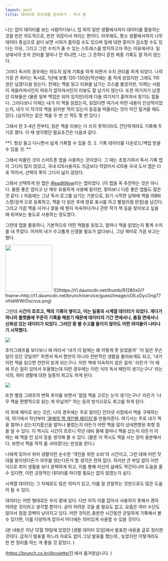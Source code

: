 ```yaml
---
layout: post
title: 데이터로 취미생활 관리하기 - 독서 편
---
```


나는 업이 데이터를 보는 사람이다보니, 업 외의 일반 생활에서까지 데이터를 활용하는 것을 반은 의도적으로, 반은 귀찮아서 꺼리는 편이다. 아무래도, 평소 생활에서까지 너무 데이터 중심으로 살다 보면 시야가 좁아질 수도 있으며 일에 대한 흥미가 감소할 수도 있다는 이유, 그리고 그런 수치가 줄 수 있는 스트레스를 방지하고자 하는 이유에서다. 일상에서의 숫자 관리를 얼마나 안 하냐면, 나는 그 흔하디 흔한 체중 기록도 잘 하지 않는다.

그러다 독서의 경우에는 의도치 않게 기록을 하게 되면서 수치 관리를 하게 되었다. 나의 가장 큰 취미는 독서로, 1년에 보통 120-130권(작년에는 좀 적게 읽었지만 그래도 110권은 넘겼다)을 읽는다. 전에는 책을 읽고 리뷰를 남기는 코스를 돌았지만, 이제는 사람이 게을러져서인지 여유가 없어져서인지 리뷰도 잘 남기지 않는다. 또한 여기저기 남겼던 리뷰들은 (물론 일부 백업은 되어 있지만)이제 다들 여기저기 흩어져서 찾기도 힘들다. 그러다보니 이제는 내가 이 책을 읽었는지, 읽었다면 여기서 어떤 내용이 인상적이었는지, 내가 이 작가의 책을 읽어본 적이 있는지 등등을 떠올리는 것이 약간 힘겨울 때도 있다. (심지어는 같은 책을 두 번 산 적도 몇 번 있다.)

그래서 한 3-4년 전부터, 읽은 책을 리뷰는 다 쓰지 못하더라도 간단하게라도 기록해 두기로 했다.
이 때 생각했던 필요조건은 다음과 같다.

**1. 항상 들고 다니면서 쉽게 기록할 수 있을 것.
2. 기록 데이터를 다운로드/백업 받을 수 있을 것. **

그래서 떠올린 것이 스마트폰 앱을 사용하는 것이었다. 그 때는 초창기여서 독서 기록 앱이 그다지 많지 않았고, 국내 iOS사용자도 지금보다 적었어서 iOS용 국내 도서 앱은 더욱 적어서, 선택의 폭이 그다지 넓지 않았다.

그래서 선택하게 된 앱은 [iReadItNow](https://www.google.co.kr/url?sa=t&rct=j&q=&esrc=s&source=web&cd=1&cad=rja&uact=8&ved=0ahUKEwiLw-7ks7nSAhWBwbwKHQ19Ai4QFggaMAA&url=https%3A%2F%2Fitunes.apple.com%2Fkr%2Fapp%2Fireaditnow%2Fid349773058%3Fmt%3D8&usg=AFQjCNFEIBFprt5GZ8zfV6Nn9srncTkFxw&bvm=bv.148747831,d.dGc)라는 앱이었다. 
(이 앱을 꼭 추천하는 것은 아니다. 물론 좋은 앱이고 난 매우 유용하게 사용해 왔지만, 찾아보니 다른 좋은 앱들도 많은 것 같다. )
처음에는 그냥 독서 로그를 남기는 기분으로, 읽기 시작한 날짜에 책을 ISBN 스캔/검색 으로 등록하고, 책을 다 읽은 후에 완료 표시를 하고 별점(5점 만점)을 남긴다. 그리고 가끔 책을 사거나 찾을 때 웬지 익숙하다거나 관련 작가 책 등을 찾아보고 싶을 때 뒤져보는 용도로 사용하는 정도였다.

그런데 앱을 활용하니, 기본적으로 어떤 책들을 읽었고, 얼마나 책을 읽었는지 통계 수치를 내 주었다. 어차피 내가 수고롭게 신경쓸 필요가 없다보니, 그냥 재미로 가끔 보고는 했다.

<img src="https://t1.daumcdn.net/thumb/R1280x0/?fname=http://t1.daumcdn.net/brunch/service/guest/image/GCcyYV2l91uvt0O5PonBy1et3Wo.png"  style="width: 150px;"/>
![](https://t1.daumcdn.net/thumb/R1280x0/?fname=http://t1.daumcdn.net/brunch/service/guest/image/cDlLxDycOrqj77oYsbWWrDscnus.png)


그런데 **시간이 흐르고, 책의 기록이 쌓이고, 이는 일종의 시계열 데이터가 되었다. 게다가 하나의 플랫폼에 꾸준히 기록을 해왔기 때문에 데이터의 기간 면에서나,  품질 면에서나 신뢰성 있는 데이터가 되었다. 그러던 중 별 수고를 들이지 않아도 어떤 의미들이 나타나기 시작했다.**


![](https://t1.daumcdn.net/thumb/R1280x0/?fname=http://t1.daumcdn.net/brunch/service/guest/image/h2tV5NrxHBWn5IVmbnf5ebXOseI.png)



추이그래프를 보다보니 에 따라서 '내가 이 달에는 왜 이렇게 못 읽었을까' '이 달은 무슨 일이 있던 것일까?' 하면서 독서 뿐만이 아니라 전반적인 생활을 돌아보게도 되고, '내가 이런 책을 읽으면 천천히 읽게 되는구나. 이런 책에 익숙하지 않은 걸까.' 라든가 '이 때에 무슨 일이 있어서 우울했는데 이런 경우에는 이런 식의 독서 패턴이 생기는구나' 라는 식의, 취미 생활에 대한 일종의 회고도 하게 된다.


![](https://t1.daumcdn.net/thumb/R1280x0/?fname=http://t1.daumcdn.net/brunch/service/guest/image/PXDna-QtBuzPf_RK36eZ5K6j0Ww.png)


또한 별점 그래프의 변화 추이를 보면서 '점점 책을 고르는 눈이 생기는구나' 라든가 '너무 책을 편향적으로 읽는 게 아닐까?' 하는 등의 방식으로도 회고를 하게 된다.


이 외에 재미로 보는 것은, 나의 경우에는 주로 알라딘 인터넷 서점에서 책을 구매하는데, 여기에서 작년부터 ['올해의 책 개인별 페이지'](http://www.aladin.co.kr/events/award/2016/yourbook.aspx?custno=4681082)를 만들어준다. 여기서는 주로 내가 책을 얼마나 샀는지지름신을 얼마나 불렀는지 라든가 어떤 책을 많이 샀네편향된 취향 등을 알 수 있다. 이 역시도 시간이 흐르니 작년 대비 올해 얼마나 책을 샀는지 라든가 이 때는 왜 책을 안 샀지 등을 생각해 볼 수 있다. (물론 이 역시도 책을 사는 양이 충분해서다. 보면서 책을 작작 좀 사야겠다는 반성을 한다.)

나에게 있어서 취미 생활이란 순수한 '개인을 위한 소비'의 시간이고, 그런 데에 어떤 잣대를 들이댄다든가 의무를 얹는다든가 할 생각은 전혀 없다. 하지만 큰 부담 없이 이런 식으로 취미 생활을 보다 윤택하게 하고, 이를 통해 자신의 삶에도 약간이나마 도움을 줄 수 있다면, 이런 긍정적인 데이터를 마다할 필요는 없지 않겠는가 싶다.

시계열 데이터는 그 자체로도 많은 의미가 있고, 이를 잘 관찰하는 것만으로도 많은 도움이 될 수 있다.

데이터는 어떤 형태로든 우리 곁에 있다. 다만 아직 이를 잡아서 사용하지 못해서 괜히 어려운 것이라고 생각할 뿐이다. 굳이 어려운 것을 쓸 필요도 없고, 요즘은 여러 수단도 많아서 점점 장벽이 낮아지고 있다. 어떤 것이든,충분한 시간동안 균일하게 기록해서 볼 수 있다면,  이를 다양하게 잡아서 어디에든 의미있게 사용할 수 있을 것이다.

(본 내용은 지난 12월 19일에 있었던 [생활 데이터 모임]에서 발표한 내용을 글로 정리한 것이다. 갑자기 발표를 하느라 자료도 없이 그냥 발표를 했는데 , 늦었지만 이렇게라도 한 번 정리를 하는 게 좋을 것 같았다. )

(https://brunch.co.kr/@cojette/11 에서 옮겨왔습니다. )
